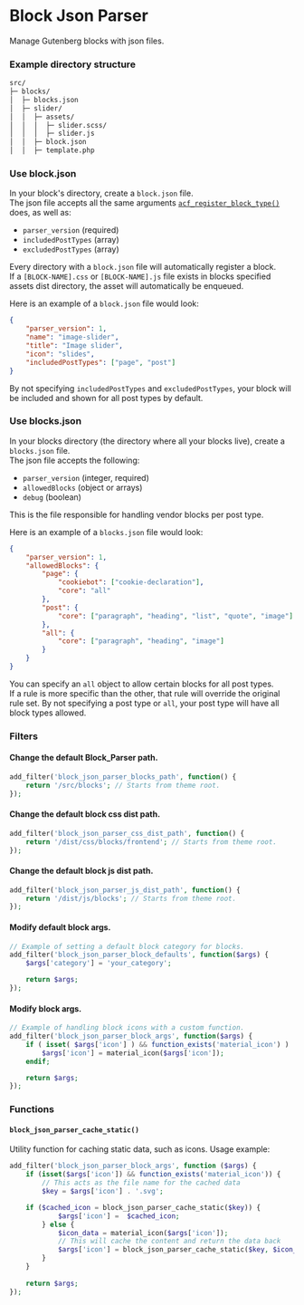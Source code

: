 # Block Json Parser

Manage Gutenberg blocks with json files.

### Example directory structure

```bash
src/
├─ blocks/
│  ├─ blocks.json
│  ├─ slider/
│  │  ├─ assets/
│  │  │  ├─ slider.scss/
│  │  │  ├─ slider.js
│  │  ├─ block.json
│  │  ├─ template.php
```

### Use block.json

In your block's directory, create a `block.json` file. \
The json file accepts all the same arguments [`acf_register_block_type()`](https://www.advancedcustomfields.com/resources/acf_register_block_type/) does, as well as:

-   `parser_version` (required)
-   `includedPostTypes` (array)
-   `excludedPostTypes` (array)

Every directory with a `block.json` file will automatically register a block. \
If a `[BLOCK-NAME].css` or `[BLOCK-NAME].js` file exists in blocks specified assets dist directory, the asset will automatically be enqueued.

Here is an example of a `block.json` file would look:

```json
{
	"parser_version": 1,
	"name": "image-slider",
	"title": "Image slider",
	"icon": "slides",
	"includedPostTypes": ["page", "post"]
}
```

By not specifying `includedPostTypes` and `excludedPostTypes`, your block will be included and shown for all post types by default.

### Use blocks.json

In your blocks directory (the directory where all your blocks live), create a `blocks.json` file. \
The json file accepts the following:

-   `parser_version` (integer, required)
-   `allowedBlocks` (object or arrays)
-   `debug` (boolean)

This is the file responsible for handling vendor blocks per post type.

Here is an example of a `blocks.json` file would look:

```json
{
	"parser_version": 1,
	"allowedBlocks": {
		"page": {
			"cookiebot": ["cookie-declaration"],
			"core": "all"
		},
		"post": {
			"core": ["paragraph", "heading", "list", "quote", "image"]
		},
		"all": {
			"core": ["paragraph", "heading", "image"]
		}
	}
}
```

You can specify an `all` object to allow certain blocks for all post types. \
If a rule is more specific than the other, that rule will override the original rule set.
By not specifying a post type or `all`, your post type will have all block types allowed.

### Filters

#### Change the default Block_Parser path.

```php
add_filter('block_json_parser_blocks_path', function() {
    return '/src/blocks'; // Starts from theme root.
});
```

#### Change the default block css dist path.

```php
add_filter('block_json_parser_css_dist_path', function() {
    return '/dist/css/blocks/frontend'; // Starts from theme root.
});
```

#### Change the default block js dist path.

```php
add_filter('block_json_parser_js_dist_path', function() {
    return '/dist/js/blocks'; // Starts from theme root.
});
```

#### Modify default block args.

```php
// Example of setting a default block category for blocks.
add_filter('block_json_parser_block_defaults', function($args) {
    $args['category'] = 'your_category';

    return $args;
});
```

#### Modify block args.

```php
// Example of handling block icons with a custom function.
add_filter('block_json_parser_block_args', function($args) {
    if ( isset( $args['icon'] ) && function_exists('material_icon') ) :
        $args['icon'] = material_icon($args['icon']);
    endif;

    return $args;
});
```

### Functions

#### `block_json_parser_cache_static()`

Utility function for caching static data, such as icons.
Usage example:

```php
add_filter('block_json_parser_block_args', function ($args) {
    if (isset($args['icon']) && function_exists('material_icon')) {
        // This acts as the file name for the cached data
        $key = $args['icon'] . '.svg';

	if ($cached_icon = block_json_parser_cache_static($key)) {
            $args['icon'] =  $cached_icon;
        } else {
            $icon_data = material_icon($args['icon']);
            // This will cache the content and return the data back
            $args['icon'] = block_json_parser_cache_static($key, $icon_data);
        }
    }
	
    return $args;
});
```
